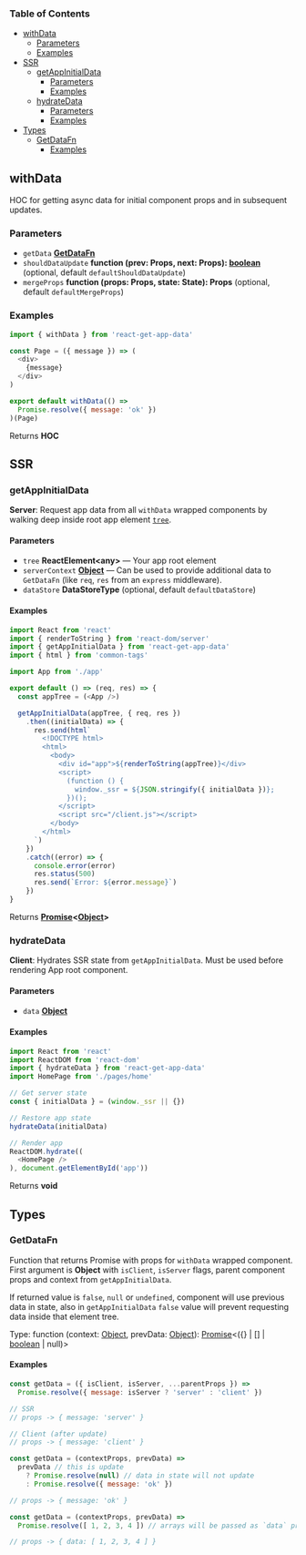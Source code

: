 <!-- Generated by documentation.js. Update this documentation by updating the source code. -->

### Table of Contents

-   [withData][1]
    -   [Parameters][2]
    -   [Examples][3]
-   [SSR][4]
    -   [getAppInitialData][5]
        -   [Parameters][6]
        -   [Examples][7]
    -   [hydrateData][8]
        -   [Parameters][9]
        -   [Examples][10]
-   [Types][11]
    -   [GetDataFn][12]
        -   [Examples][13]

## withData

HOC for getting async data for initial component props and in subsequent updates.

### Parameters

-   `getData` **[GetDataFn][14]** 
-   `shouldDataUpdate` **function (prev: Props, next: Props): [boolean][15]**  (optional, default `defaultShouldDataUpdate`)
-   `mergeProps` **function (props: Props, state: State): Props**  (optional, default `defaultMergeProps`)

### Examples

```javascript
import { withData } from 'react-get-app-data'

const Page = ({ message }) => (
  <div>
    {message}
  </div>
)

export default withData(() =>
  Promise.resolve({ message: 'ok' })
)(Page)
```

Returns **HOC** 

## SSR




### getAppInitialData

**Server**: Request app data from all `withData` wrapped components
by walking deep inside root app element [`tree`][16].

#### Parameters

-   `tree` **ReactElement&lt;any>** — Your app root element
-   `serverContext` **[Object][17]** — Can be used to provide additional data to `GetDataFn` (like `req`, `res` from an `express` middleware).
-   `dataStore` **DataStoreType**  (optional, default `defaultDataStore`)

#### Examples

```javascript
import React from 'react'
import { renderToString } from 'react-dom/server'
import { getAppInitialData } from 'react-get-app-data'
import { html } from 'common-tags'

import App from './app'

export default () => (req, res) => {
  const appTree = (<App />)

  getAppInitialData(appTree, { req, res })
    .then((initialData) => {
      res.send(html`
        <!DOCTYPE html>
        <html>
          <body>
            <div id="app">${renderToString(appTree)}</div>
            <script>
              (function () {
                window._ssr = ${JSON.stringify({ initialData })};
              })();
            </script>
            <script src="/client.js"></script>
          </body>
        </html>
      `)
    })
    .catch((error) => {
      console.error(error)
      res.status(500)
      res.send(`Error: ${error.message}`)
    })
}
```

Returns **[Promise][18]&lt;[Object][17]>** 

### hydrateData

**Client**: Hydrates SSR state from `getAppInitialData`.
Must be used before rendering App root component.

#### Parameters

-   `data` **[Object][17]** 

#### Examples

```javascript
import React from 'react'
import ReactDOM from 'react-dom'
import { hydrateData } from 'react-get-app-data'
import HomePage from './pages/home'

// Get server state
const { initialData } = (window._ssr || {})

// Restore app state
hydrateData(initialData)

// Render app
ReactDOM.hydrate((
  <HomePage />
), document.getElementById('app'))
```

Returns **void** 

## Types




### GetDataFn

Function that returns Promise with props for `withData` wrapped component.
First argument is **Object** with `isClient`, `isServer` flags, parent component props and context from `getAppInitialData`.

If returned value is `false`, `null` or `undefined`, component will use previous data in state, also
in `getAppInitialData` `false` value will prevent requesting data inside that element tree.

Type: function (context: [Object][17], prevData: [Object][17]): [Promise][18]&lt;({} | \[] | [boolean][15] | null)>

#### Examples

```javascript
const getData = ({ isClient, isServer, ...parentProps }) =>
  Promise.resolve({ message: isServer ? 'server' : 'client' })

// SSR
// props -> { message: 'server' }

// Client (after update)
// props -> { message: 'client' }
```

```javascript
const getData = (contextProps, prevData) =>
  prevData // this is update
    ? Promise.resolve(null) // data in state will not update
    : Promise.resolve({ message: 'ok' })

// props -> { message: 'ok' }
```

```javascript
const getData = (contextProps, prevData) =>
  Promise.resolve([ 1, 2, 3, 4 ]) // arrays will be passed as `data` prop

// props -> { data: [ 1, 2, 3, 4 ] }
```

[1]: #withdata

[2]: #parameters

[3]: #examples

[4]: #ssr

[5]: #getappinitialdata

[6]: #parameters-1

[7]: #examples-1

[8]: #hydratedata

[9]: #parameters-2

[10]: #examples-2

[11]: #types

[12]: #getdatafn

[13]: #examples-3

[14]: #getdatafn

[15]: https://developer.mozilla.org/docs/Web/JavaScript/Reference/Global_Objects/Boolean

[16]: https://github.com/ctrlplusb/react-tree-walker/

[17]: https://developer.mozilla.org/docs/Web/JavaScript/Reference/Global_Objects/Object

[18]: https://developer.mozilla.org/docs/Web/JavaScript/Reference/Global_Objects/Promise
